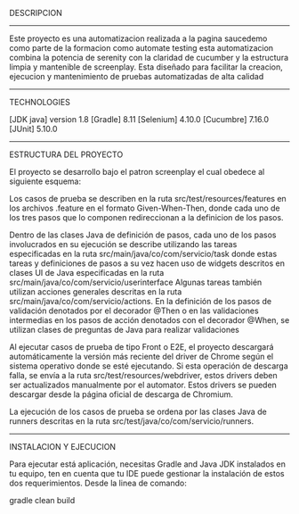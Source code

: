 DESCRIPCION
********************************************************************************************************************************
Este proyecto es una automatizacion realizada a la pagina saucedemo como parte de la formacion como automate testing esta automatizacion combina la potencia de serenity
con la claridad de cucumber y la estructura limpia y mantenible de screenplay. Esta diseñado para facilitar la creacion, ejecucion y mantenimiento de pruebas automatizadas
de alta calidad 
********************************************************************************************************************************
TECHNOLOGIES

[JDK java] version 1.8
[Gradle] 8.11
[Selenium] 4.10.0
[Cucumbre] 7.16.0
[JUnit] 5.10.0

******************************************************************************************************************************
ESTRUCTURA DEL PROYECTO

El proyecto se desarrollo bajo el patron screenplay el cual obedece al siguiente esquema:

Los casos de prueba se describen en la ruta src/test/resources/features en los archivos .feature en el formato Given-When-Then, donde cada uno de los tres pasos que lo componen redireccionan a la definicion de los pasos.

Dentro de las clases Java de definición de pasos, cada uno de los pasos involucrados en su ejecución se describe utilizando las tareas especificadas en la ruta src/main/java/co/com/servicio/task  donde estas tareas y definiciones de pasos a su vez hacen uso de widgets descritos en clases UI de Java especificadas en la ruta src/main/java/co/com/servicio/userinterface  Algunas tareas también utilizan acciones generales descritas en la ruta src/main/java/co/com/servicio/actions. En la definición de los pasos de validación denotados por el decorador @Then o en las validaciones intermedias en los pasos de acción denotados con el decorador @When, se utilizan clases de preguntas de Java para realizar validaciones

Al ejecutar casos de prueba de tipo Front o E2E, el proyecto descargará automáticamente la versión más reciente del driver de Chrome según el sistema operativo donde se esté ejecutando. Si esta operación de descarga falla, se envía a la ruta src/test/resources/webdriver, estos drivers deben ser actualizados manualmente por el automator. Estos drivers se pueden descargar desde la página oficial de descarga de Chromium.

La ejecución de los casos de prueba se ordena por las clases Java de runners descritas en la ruta src/test/java/co/com/servicio/runners.

*************************************************************************************************************************
INSTALACION Y EJECUCION

Para ejecutar está aplicación, necesitas Gradle and Java JDK instalados en tu equipo, ten en cuenta que tu IDE puede gestionar la instalación de estos dos requerimientos. Desde la linea de comando:

gradle clean build
